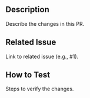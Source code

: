 ## Description
Describe the changes in this PR.

## Related Issue
Link to related issue (e.g., #1).

## How to Test
Steps to verify the changes.